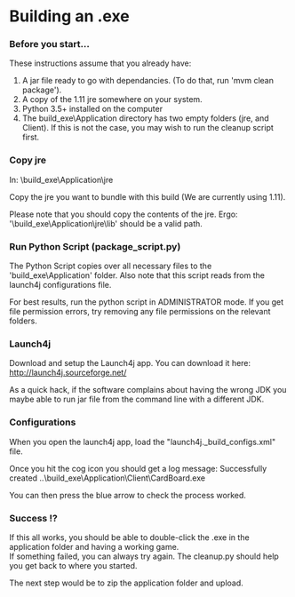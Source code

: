 # Building an .exe

### Before you start...

These instructions assume that you already have:

1) A jar file ready to go with dependancies. (To do that, run 'mvm clean package').
2) A copy of the 1.11 jre somewhere on your system.
3) Python 3.5+ installed on the computer
4) The build_exe\Application directory has two empty folders (jre, and Client). If this is not the case, you may wish to run the cleanup script first.

### Copy jre

In:
	\build_exe\Application\jre 

Copy the jre you want to bundle with this build (We are currently using 1.11). 

Please note that you should copy the contents of the jre. Ergo: '\build_exe\Application\jre\lib' should be a valid path.

### Run Python Script (package_script.py)

The Python Script copies over all necessary files to the 'build_exe\Application' folder. 
Also note that this script reads from the launch4j configurations file.

For best results, run the python script in ADMINISTRATOR mode. 
If you get file permission errors, try removing any file permissions on the relevant folders.

### Launch4j

Download and setup the Launch4j app. You can download it here: 
	http://launch4j.sourceforge.net/

As a quick hack, if the software complains about having the wrong JDK you maybe able to run jar file from the command line with a different JDK. 

### Configurations

When you open the launch4j app, load the "launch4j._build_configs.xml" file. 

Once you hit the cog icon you should get a log message:
	Successfully created ..\build_exe\Application\Client\CardBoard.exe

You can then press the blue arrow to check the process worked.
	
### Success !?

If this all works, you should be able to double-click the .exe in the application folder and having a working game.   
If something failed, you can always try again. The cleanup.py should help you get back to where you started.

The next step would be to zip the application folder and upload. 